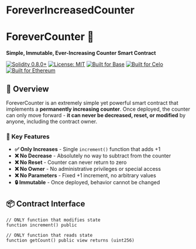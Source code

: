 # ForeverIncreasedCounter
# ForeverCounter 🔼

**Simple, Immutable, Ever-Increasing Counter Smart Contract**

[![Solidity 0.8.0+](https://img.shields.io/badge/Solidity-0.8.0%2B-blue.svg)](https://soliditylang.org/)
[![License: MIT](https://img.shields.io/badge/License-MIT-green.svg)](https://opensource.org/licenses/MIT)
[![Built for Base](https://img.shields.io/badge/Built_for-Base-0052FF.svg)](https://base.org/)
[![Built for Celo](https://img.shields.io/badge/Built_for-Celo-FBCC5C.svg)](https://celo.org/)
[![Built for Ethereum](https://img.shields.io/badge/Built_for-Ethereum-purple.svg)](https://ethereum.org/)

## 📖 Overview

ForeverCounter is an extremely simple yet powerful smart contract that implements a **permanently increasing counter**. Once deployed, the counter can only move forward - **it can never be decreased, reset, or modified** by anyone, including the contract owner.

### 🎯 Key Features

- **✅ Only Increases** - Single `increment()` function that adds +1
- **❌ No Decrease** - Absolutely no way to subtract from the counter
- **❌ No Reset** - Counter can never return to zero
- **❌ No Owner** - No administrative privileges or special access
- **❌ No Parameters** - Fixed +1 increment, no arbitrary values
- **🔒 Immutable** - Once deployed, behavior cannot be changed

## 📦 Contract Interface

```solidity
// ONLY function that modifies state
function increment() public

// ONLY function that reads state  
function getCount() public view returns (uint256)
